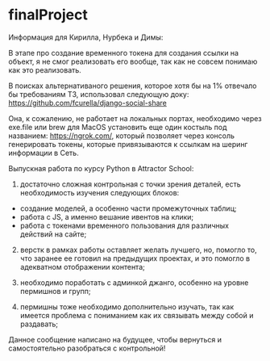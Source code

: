 # finalProject

Информация для Кирилла, Нурбека и Димы: 

В этапе про создание временного токена для создания ссылки на объект, я не смог реализовать его вообще, так как не совсем понимаю как это реализовать.

В поисках альтернативаного решения, которое хотя бы на 1% отвечало бы требованиям ТЗ, использовал следующую доку:
https://github.com/fcurella/django-social-share 

Она, к сожалению, не работает на локальных портах, необходимо через exe.file или brew для MacOS установить еще один костыль под названием: https://ngrok.com/, который позволяет через консоль генерировать токены, которые привязываются к ссылкам на шеринг информации в Сеть. 

Выпускная работа по курсу Python в Attractor School: 

1) достаточно сложная контрольная с точки зрения деталей, есть необходимость изучения следующих блоков: 
- создание моделей, а особенно части промежуточных таблиц;
- работа с JS, а именно вешание ивентов на клики;
- работа с токенами временного пользования для различных действий на сайте;
 
2) верстк в рамках работы оставляет желать лучшего, но, помогло то, что заранее ее готовил на предыдущих проектах, и это помогло в адекватном отображении контента;

3) необходимо поработать с админкой джанго, особенно на уровне пермишнов и групп;

4) пермишны тоже необходимо дополнительно изучать, так как имеется проблема с пониманием как их связывать между собой и раздавать;


Данное сообщение написано на будущее, чтобы вернуться и самостоятельно разобраться с контрольной! 

